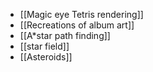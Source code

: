- [[Magic eye Tetris rendering]]
- [[Recreations of album art]]
- [[A*star path finding]]
- [[star field]]
- [[Asteroids]]